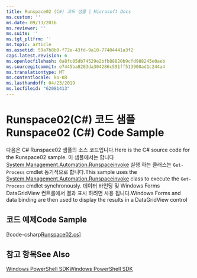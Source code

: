 ```yaml
---
title: Runspace02 (C#) 코드 샘플 | Microsoft Docs
ms.custom: ''
ms.date: 09/13/2016
ms.reviewer: ''
ms.suite: ''
ms.tgt_pltfrm: ''
ms.topic: article
ms.assetid: 59a7b8b9-f72e-43fd-9a10-77404441a3f2
caps.latest.revision: 6
ms.openlocfilehash: 0a8fc05db74529e2bfb88820b9cfd988245e0aeb
ms.sourcegitcommit: e7445ba8203da304286c591ff513900ad1c244a4
ms.translationtype: MT
ms.contentlocale: ko-KR
ms.lasthandoff: 04/23/2019
ms.locfileid: "62081413"
---
```

# <a name="runspace02-c-code-sample"></a><span data-ttu-id="d9021-102">Runspace02(C#) 코드 샘플</span><span class="sxs-lookup"><span data-stu-id="d9021-102">Runspace02 (C#) Code Sample</span></span>

<span data-ttu-id="d9021-103">다음은 C# Runspace02 샘플의 소스 코드입니다.</span><span class="sxs-lookup"><span data-stu-id="d9021-103">Here is the C# source code for the Runspace02 sample.</span></span> <span data-ttu-id="d9021-104">이 샘플에서는 합니다 [System.Management.Automation.Runspaceinvoke](/dotnet/api/System.Management.Automation.RunspaceInvoke) 실행 하는 클래스는 `Get-Process` cmdlet 동기적으로 합니다.</span><span class="sxs-lookup"><span data-stu-id="d9021-104">This sample uses the [System.Management.Automation.Runspaceinvoke](/dotnet/api/System.Management.Automation.RunspaceInvoke) class to execute the `Get-Process` cmdlet synchronously.</span></span> <span data-ttu-id="d9021-105">데이터 바인딩 및 Windows Forms DataGridView 컨트롤에서 결과 표시 하려면 사용 됩니다.</span><span class="sxs-lookup"><span data-stu-id="d9021-105">Windows Forms and data binding are then used to display the results in a DataGridView control</span></span>

## <a name="code-sample"></a><span data-ttu-id="d9021-106">코드 예제</span><span class="sxs-lookup"><span data-stu-id="d9021-106">Code Sample</span></span>

[!code-csharp[Runspace02.cs](../../powershell-sdk-samples/SDK-2.0/csharp/Runspace02/Runspace02.cs#L11-L82 "Runspace02.cs")]

## <a name="see-also"></a><span data-ttu-id="d9021-107">참고 항목</span><span class="sxs-lookup"><span data-stu-id="d9021-107">See Also</span></span>

[<span data-ttu-id="d9021-108">Windows PowerShell SDK</span><span class="sxs-lookup"><span data-stu-id="d9021-108">Windows PowerShell SDK</span></span>](../windows-powershell-reference.md)
